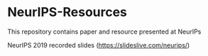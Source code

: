 # NeurIPS-Resources
This repository contains paper and resource presented at NeurIPs

NeurIPS 2019 recorded slides (https://slideslive.com/neurips/)
